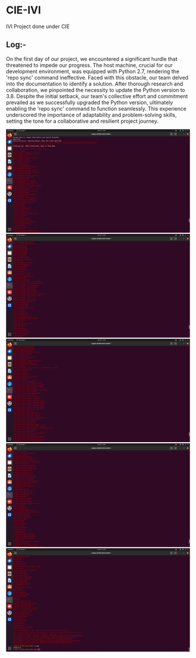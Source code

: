 # CIE-IVI
IVI Project done under CIE

## Log:- 
On the first day of our project, we encountered a significant hurdle that threatened to impede our progress. The host machine, crucial for our development environment, was equipped with Python 2.7, rendering the 'repo sync' command ineffective. Faced with this obstacle, our team delved into the documentation to identify a solution. After thorough research and collaboration, we pinpointed the necessity to update the Python version to 3.8. Despite the initial setback, our team's collective effort and commitment prevailed as we successfully upgraded the Python version, ultimately enabling the 'repo sync' command to function seamlessly. This experience underscored the importance of adaptability and problem-solving skills, setting the tone for a collaborative and resilient project journey.


 
	
 ![image description](Screenshot%20from%202024-01-29%2015-49-07.png)
 ![image description](Screenshot%20from%202024-01-29%2015-49-15.png)
 ![image description](Screenshot%20from%202024-01-29%2015-49-22.png)
 ![image description](Screenshot%20from%202024-01-29%2015-49-30.png)
 ![image description](Screenshot%20from%202024-01-29%2015-49-40.png)
 
